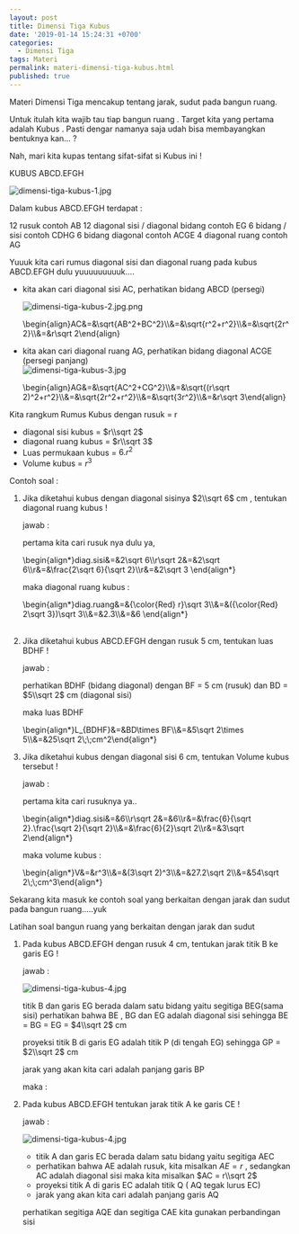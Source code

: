 ```yaml
---
layout: post
title: Dimensi Tiga Kubus
date: '2019-01-14 15:24:31 +0700'
categories:
  - Dimensi Tiga
tags: Materi
permalink: materi-dimensi-tiga-kubus.html
published: true
---
```




Materi Dimensi Tiga mencakup tentang jarak, sudut pada bangun ruang.

Untuk itulah kita wajib tau tiap bangun ruang . Target kita yang pertama adalah Kubus . Pasti dengar namanya saja udah bisa membayangkan bentuknya kan… ?

Nah, mari kita kupas tentang sifat-sifat si Kubus ini !

KUBUS ABCD.EFGH

![dimensi-tiga-kubus-1.jpg]({{site.baseurl}}/media/dimensi-tiga-kubus-1.jpg)




Dalam kubus ABCD.EFGH terdapat :

12 rusuk contoh AB 12 diagonal sisi / diagonal bidang contoh EG 6 bidang / sisi contoh CDHG 6 bidang diagonal contoh ACGE 4 diagonal ruang contoh AG

Yuuuk kita cari rumus diagonal sisi dan diagonal ruang pada kubus ABCD.EFGH dulu yuuuuuuuuuk….

*   kita akan cari diagonal sisi AC, perhatikan bidang ABCD (persegi)  
      
    ![dimensi-tiga-kubus-2.jpg.png]({{site.baseurl}}/media/dimensi-tiga-kubus-2.jpg.png)


      
    
    
    \\begin{align}AC&=&\\sqrt{AB^2+BC^2}\\\\&=&\\sqrt{r^2+r^2}\\\\&=&\\sqrt{2r^2}\\\\&=&r\\sqrt 2\\end{align}

  
  

*   kita akan cari diagonal ruang AG, perhatikan bidang diagonal ACGE (persegi panjang)  
    ![dimensi-tiga-kubus-3.jpg]({{site.baseurl}}/media/dimensi-tiga-kubus-3.jpg)


    
    
    \\begin{align}AG&=&\\sqrt{AC^2+CG^2}\\\\&=&\\sqrt{(r\\sqrt 2)^2+r^2}\\\\&=&\\sqrt{2r^2+r^2}\\\\&=&\\sqrt{3r^2}\\\\&=&r\\sqrt 3\\end{align}

Kita rangkum Rumus Kubus dengan rusuk = r

- diagonal sisi kubus = $r\\sqrt 2$
- diagonal ruang kubus = $r\\sqrt 3$
- Luas permukaan kubus = $6.r^2$
- Volume kubus = $r^3$

Contoh soal :

1.  Jika diketahui kubus dengan diagonal sisinya $2\\sqrt 6$ cm , tentukan diagonal ruang kubus !
    
    jawab :
    
    pertama kita cari rusuk nya dulu ya,
    
    
    \\begin{align\*}diag.sisi&=&2\\sqrt 6\\\\r\\sqrt 2&=&2\\sqrt 6\\\\r&=&\\frac{2\\sqrt 6}{\\sqrt 2}\\\\r&=&2\\sqrt 3 \\end{align\*} 
    
    maka diagonal ruang kubus :
    
    
    \\begin{align\*}diag.ruang&=&{\\color{Red} r}\\sqrt 3\\\\&=&({\\color{Red} 2\\sqrt 3})\\sqrt 3\\\\&=&2.3\\\\&=&6 \\end{align\*}  
     
    
2.  Jika diketahui kubus ABCD.EFGH dengan rusuk 5 cm, tentukan luas BDHF !
    
    jawab :
    
    perhatikan BDHF (bidang diagonal) dengan BF = 5 cm (rusuk) dan BD = $5\\sqrt 2$ cm (diagonal sisi)
    
    maka luas BDHF
    
    
    \\begin{align\*}L\_{BDHF}&=&BD\\times BF\\\\&=&5\\sqrt 2\\times 5\\\\&=&25\\sqrt 2\\;\\;cm^2\\end{align\*} 
    
3.  Jika diketahui kubus dengan diagonal sisi 6 cm, tentukan Volume kubus tersebut !
    
    jawab :
    
    pertama kita cari rusuknya ya..   
    
    
    \\begin{align\*}diag.sisi&=&6\\\\r\\sqrt 2&=&6\\\\r&=&\\frac{6}{\\sqrt 2}.\\frac{\\sqrt 2}{\\sqrt 2}\\\\&=&\\frac{6}{2}\\sqrt 2\\\\r&=&3\\sqrt 2\\end{align\*}  
      
    maka volume kubus :  
    
    
    \\begin{align\*}V&=&r^3\\\\&=&(3\\sqrt 2)^3\\\\&=&27.2\\sqrt 2\\\\&=&54\\sqrt 2\\;\\;cm^3\\end{align\*}  
      
    

Sekarang kita masuk ke contoh soal yang berkaitan dengan jarak dan sudut pada bangun ruang…..yuk

Latihan soal bangun ruang yang berkaitan dengan jarak dan sudut

1.  Pada kubus ABCD.EFGH dengan rusuk 4 cm, tentukan jarak titik B ke garis EG !
    
    jawab :
    
    ![dimensi-tiga-kubus-4.jpg]({{site.baseurl}}/media/dimensi-tiga-kubus-4.jpg)


    
    titik B dan garis EG berada dalam satu bidang yaitu segitiga BEG(sama sisi) perhatikan bahwa BE , BG dan EG adalah diagonal sisi sehingga BE = BG = EG = $4\\sqrt 2$ cm
    
    proyeksi titik B di garis EG adalah titik P (di tengah EG) sehingga GP = $2\\sqrt 2$ cm
    
    jarak yang akan kita cari adalah panjang garis BP
    
    maka :
    
2.  Pada kubus ABCD.EFGH tentukan jarak titik A ke garis CE !
    
    jawab :
    
    ![dimensi-tiga-kubus-4.jpg]({{site.baseurl}}/media/dimensi-tiga-kubus-4.jpg)
    
    *   titik A dan garis EC berada dalam satu bidang yaitu segitiga AEC
    *   perhatikan bahwa AE adalah rusuk, kita misalkan $AE = r$ , sedangkan AC adalah diagonal sisi maka kita misalkan $AC = r\\sqrt 2$
    *   proyeksi titik A di garis EC adalah titik Q ( AQ tegak lurus EC)
    *   jarak yang akan kita cari adalah panjang garis AQ
    
    perhatikan segitiga AQE dan segitiga CAE kita gunakan perbandingan sisi
